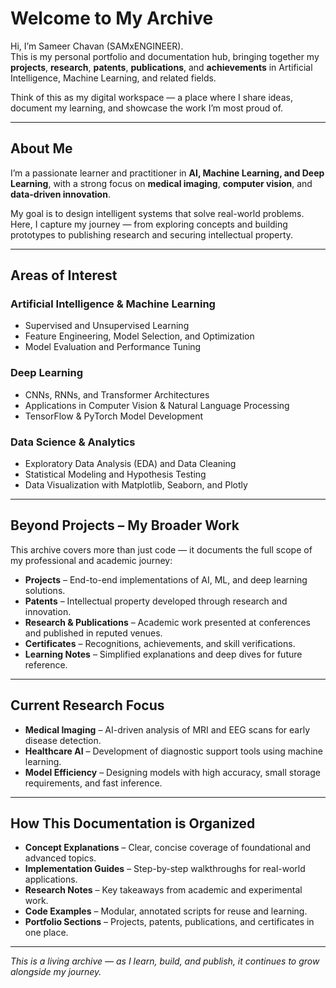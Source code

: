 # Welcome to My Archive

Hi, I’m Sameer Chavan (SAMxENGINEER).  
This is my personal portfolio and documentation hub, bringing together my **projects**, **research**, **patents**, **publications**, and **achievements** in Artificial Intelligence, Machine Learning, and related fields.  

Think of this as my digital workspace — a place where I share ideas, document my learning, and showcase the work I’m most proud of.

---

## About Me

I’m a passionate learner and practitioner in **AI, Machine Learning, and Deep Learning**, with a strong focus on **medical imaging**, **computer vision**, and **data-driven innovation**.  

My goal is to design intelligent systems that solve real-world problems.  
Here, I capture my journey — from exploring concepts and building prototypes to publishing research and securing intellectual property.

---

## Areas of Interest

### Artificial Intelligence & Machine Learning

- Supervised and Unsupervised Learning  
- Feature Engineering, Model Selection, and Optimization  
- Model Evaluation and Performance Tuning  

### Deep Learning

- CNNs, RNNs, and Transformer Architectures  
- Applications in Computer Vision & Natural Language Processing  
- TensorFlow & PyTorch Model Development  

### Data Science & Analytics

- Exploratory Data Analysis (EDA) and Data Cleaning  
- Statistical Modeling and Hypothesis Testing  
- Data Visualization with Matplotlib, Seaborn, and Plotly  

---

## Beyond Projects – My Broader Work

This archive covers more than just code — it documents the full scope of my professional and academic journey:

- **Projects** – End-to-end implementations of AI, ML, and deep learning solutions.  
- **Patents** – Intellectual property developed through research and innovation.  
- **Research & Publications** – Academic work presented at conferences and published in reputed venues.  
- **Certificates** – Recognitions, achievements, and skill verifications.  
- **Learning Notes** – Simplified explanations and deep dives for future reference.  

---

## Current Research Focus

- **Medical Imaging** – AI-driven analysis of MRI and EEG scans for early disease detection.  
- **Healthcare AI** – Development of diagnostic support tools using machine learning.  
- **Model Efficiency** – Designing models with high accuracy, small storage requirements, and fast inference.  

---

## How This Documentation is Organized

- **Concept Explanations** – Clear, concise coverage of foundational and advanced topics.  
- **Implementation Guides** – Step-by-step walkthroughs for real-world applications.  
- **Research Notes** – Key takeaways from academic and experimental work.  
- **Code Examples** – Modular, annotated scripts for reuse and learning.  
- **Portfolio Sections** – Projects, patents, publications, and certificates in one place.  

---

*This is a living archive — as I learn, build, and publish, it continues to grow alongside my journey.*
